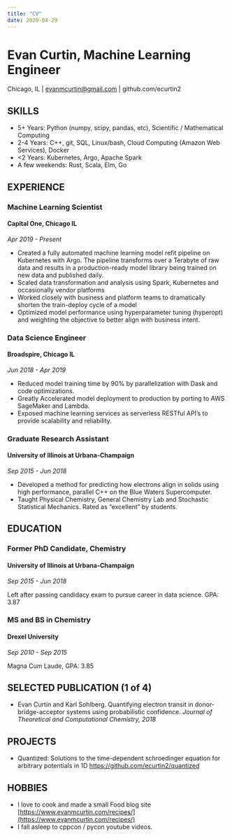 ```yaml
---
title: "CV"
date: 2020-04-29
---
```


# Evan Curtin, Machine Learning Engineer

Chicago, IL | [evanmcurtin@gmail.com](mailto:evanmcurtin@gmail.com) | github.com/ecurtin2


## SKILLS


*   5+ Years: Python (numpy, scipy, pandas, etc), Scientific / Mathematical Computing 
*   2-4 Years: C++, git, SQL, Linux/bash, Cloud Computing (Amazon Web Services), Docker
*   <2 Years: Kubernetes, Argo, Apache Spark
*   A few weekends: Rust, Scala, Elm, Go


## EXPERIENCE


### Machine Learning Scientist


#### Capital One, Chicago IL

_Apr 2019 - Present_



*   Created a fully automated machine learning model refit pipeline on Kubernetes with Argo. The pipeline transforms over
a Terabyte of raw data and results in a production-ready model library being trained on new data and published daily.
*   Scaled data transformation and analysis using Spark, Kubernetes and occasionally vendor platforms
*   Worked closely with business and platform teams to dramatically shorten the train-deploy cycle of a model
*   Optimized model performance using hyperparameter tuning (hyperopt) and weighting the objective to better align with business intent.


### Data Science Engineer


#### Broadspire, Chicago IL

_Jun 2018 - Apr 2019_



*   Reduced model training time by 90% by parallelization with Dask and code optimizations.
*   Greatly Accelerated model deployment to production by porting to AWS SageMaker and Lambda.
*   Exposed machine learning services as serverless RESTful API’s to provide scalability and reliability.


### Graduate Research Assistant


#### University of Illinois at Urbana-Champaign

_Sep 2015 - Jun 2018_



*   Developed a method for predicting how electrons align in solids using high performance, parallel C++ on the Blue Waters Supercomputer.
*   Taught Physical Chemistry, General Chemistry Lab and Stochastic Statistical Mechanics. Rated as “excellent” by students.


## EDUCATION


### Former PhD Candidate, Chemistry


#### University of Illinois at Urbana-Champaign

_Sep 2015 - Jun 2018_

Left after passing candidacy exam to pursue career in data science. GPA: 3.87


### MS and BS in Chemistry


#### Drexel University

_Sep 2010 - Sep 2015_

Magna Cum Laude, GPA: 3.85


## SELECTED PUBLICATION (1 of 4)



*   Evan Curtin and Karl Sohlberg. Quantifying electron transit in donor-bridge-acceptor systems using probabilistic confidence. _Journal of Theoretical and Computational Chemistry, 2018_


## PROJECTS

*    Quantized: Solutions to the time-dependent schroedinger equation for arbitrary potentials in 1D https://github.com/ecurtin2/quantized

## HOBBIES



*   I love to cook and made a small Food blog site [https://www.evanmcurtin.com/recipes/](https://www.evanmcurtin.com/recipes/)
*   I fall asleep to cppcon / pycon youtube videos.
